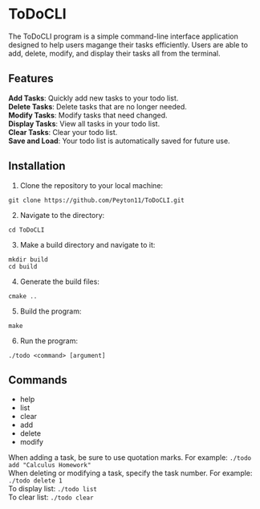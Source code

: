 # ToDoCLI
The ToDoCLI program is a simple command-line interface application designed to help users magange their tasks efficiently. Users are able to add, delete, modify, and display their tasks all from the terminal.

## Features
**Add Tasks**: Quickly add new tasks to your todo list.\
**Delete Tasks**: Delete tasks that are no longer needed.\
**Modify Tasks**: Modify tasks that need changed.\
**Display Tasks**: View all tasks in your todo list.\
**Clear Tasks**: Clear your todo list.\
**Save and Load**: Your todo list is automatically saved for future use.

## Installation
1. Clone the repository to your local machine:
```
git clone https://github.com/Peyton11/ToDoCLI.git
```
2. Navigate to the directory:
```
cd ToDoCLI
```

3. Make a build directory and navigate to it:
```
mkdir build
cd build
```

4. Generate the build files:
```
cmake ..
```

5. Build the program:
```
make
```

6. Run the program:
```
./todo <command> [argument]
```

## Commands
- help
- list
- clear
- add
- delete
- modify

When adding a task, be sure to use quotation marks. For example: `./todo add "Calculus Homework"`\
When deleting or modifying a task, specify the task number. For example: `./todo delete 1`\
To display list: `./todo list`\
To clear list: `./todo clear`
